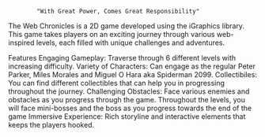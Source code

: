             "With Great Power, Comes Great Responsibility"
The Web Chronicles is a 2D game developed using the iGraphics library. This game takes players on an exciting journey through various web-inspired levels, each filled with unique challenges and adventures.

Features
Engaging Gameplay: Traverse through 6 different levels with increasing difficulty.
Variety of Characters: Can engage as the regular Peter Parker, Miles Morales and Miguel O Hara aka Spiderman 2099.
Collectibiles: You can find different collectibles that can help you in progressing throughout the journey.
Challenging Obstacles: Face various enemies and obstacles as you progress through the game. Throughout the levels, you will face mini-bosses and the boss as you progress towards the end of the game
Immersive Experience: Rich storyline and interactive elements that keeps the players hooked.
